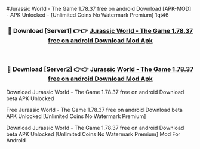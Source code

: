 #Jurassic World - The Game 1.78.37 free on android Download [APK-MOD] - APK Unlocked - [Unlimited Coins No Watermark Premium] 1qt46



<div align="center">

<h3>🔴 Download [Server1] 👉👉 <a href="https://momento.my/?title=Jurassic_World_-_The_Game_1.78.37_free_on_android_Download">Jurassic World - The Game 1.78.37 free on android Download Mod Apk</a></h3><br>

<h3>🔴 Download [Server2] 👉👉 <a href="https://momento.my/?title=Jurassic_World_-_The_Game_1.78.37_free_on_android_Download">Jurassic World - The Game 1.78.37 free on android Download Mod Apk</a></h3>
</div>



Download Jurassic World - The Game 1.78.37 free on android Download beta APK Unlocked

Free Jurassic World - The Game 1.78.37 free on android Download beta APK Unlocked [Unlimited Coins No Watermark Premium]

Download Jurassic World - The Game 1.78.37 free on android Download beta APK Unlocked [Unlimited Coins No Watermark Premium] Mod For Android
